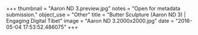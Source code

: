 +++
thumbnail = "Aaron ND 3.preview.jpg"
notes = "Open for metadata submission."
object_use = "Other"
title = "Butter Sculpture (Aaron ND 3) | Engaging Digital Tibet"
image = "Aaron ND 3.2000x2000.jpg"
date = "2016-05-04 17:53:52.486075"
+++
